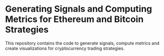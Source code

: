 # Generating Signals and Computing Metrics for Ethereum and Bitcoin Strategies

This repository contains the code to generate signals, compute metrics and create visualizations for cryptocurrency trading strategies.
